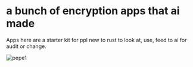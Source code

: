 # a bunch of encryption apps that ai made 

 Apps here are a starter kit for ppl new to rust to look at, use, feed to ai for audit or change. 

![pepe1](https://github.com/user-attachments/assets/19d09595-8e23-4171-9546-61551f6ce760)



